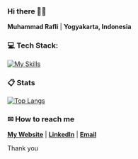 ###  Hi there 👋🏼

**Muhammad Rafli** | **Yogyakarta, Indonesia**

###  💻 Tech Stack:

[![My Skills](https://skillicons.dev/icons?i=ts,nextjs,vue,astro,express)](https://github.com/plirapli/)

###  📋 Stats

[![Top Langs](https://readmestats.999857.xyz/api/top-langs/?username=plirapli&theme=material-palenight&compact=true&layout=compact)](https://github.com/plirapli/)

###  ✉ How to reach me

**[My Website](https://plirapli.vercel.app/)** | **[LinkedIn](https://www.linkedin.com/in/mrafli/)** | **[Email](mailto:mrafli.work@gmail.com)**

Thank you
